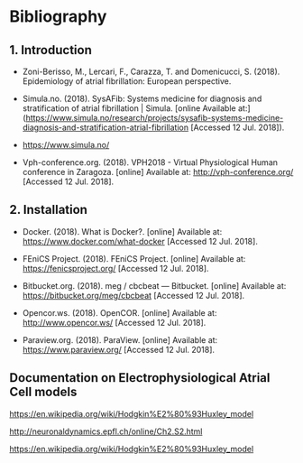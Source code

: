 # Bibliography
## 1. Introduction

- Zoni-Berisso, M., Lercari, F., Carazza, T. and Domenicucci, S. (2018). Epidemiology of atrial fibrillation: European perspective.

- Simula.no. (2018). SysAFib: Systems medicine for diagnosis and stratification of atrial fibrillation | Simula. [online Available at:] (https://www.simula.no/research/projects/sysafib-systems-medicine-diagnosis-and-stratification-atrial-fibrillation [Accessed 12 Jul. 2018]).

- https://www.simula.no/

- Vph-conference.org. (2018). VPH2018 - Virtual Physiological Human conference in Zaragoza. [online] Available at: http://vph-conference.org/ [Accessed 12 Jul. 2018].

## 2. Installation

- Docker. (2018). What is Docker?. [online] Available at: https://www.docker.com/what-docker [Accessed 12 Jul. 2018]. 

- FEniCS Project. (2018). FEniCS Project. [online] Available at: https://fenicsproject.org/ [Accessed 12 Jul. 2018].

- Bitbucket.org. (2018). meg / cbcbeat — Bitbucket. [online] Available at: https://bitbucket.org/meg/cbcbeat [Accessed 12 Jul. 2018].

- Opencor.ws. (2018). OpenCOR. [online] Available at: http://www.opencor.ws/ [Accessed 12 Jul. 2018].

- Paraview.org. (2018). ParaView. [online] Available at: https://www.paraview.org/ [Accessed 12 Jul. 2018].


## Documentation on Electrophysiological Atrial Cell models 



https://en.wikipedia.org/wiki/Hodgkin%E2%80%93Huxley_model

http://neuronaldynamics.epfl.ch/online/Ch2.S2.html

https://en.wikipedia.org/wiki/Hodgkin%E2%80%93Huxley_model


